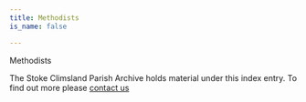 ```yaml
---
title: Methodists
is_name: false

---
```


Methodists


The Stoke Climsland Parish Archive holds material under this index entry. To find out more please [contact us](/contact/)

